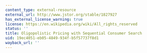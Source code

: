 ```yaml
---
content_type: external-resource
external_url: http://www.jstor.org/stable/1827927
has_external_license_warning: true
license: https://en.wikipedia.org/wiki/All_rights_reserved
status: ''
title: Oligopolistic Pricing with Sequential Consumer Search
uid: 19ec4051-eb05-4849-934f-b5f57737f8d1
wayback_url: ''
---
```

